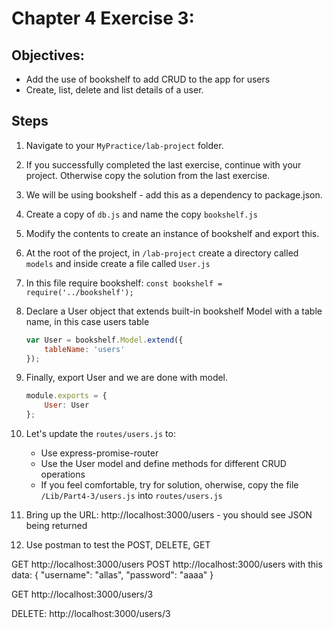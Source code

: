 # Chapter 4 Exercise 3: 

## Objectives:
* Add the use of bookshelf to add CRUD to the app for users
* Create, list, delete and list details of a user.

## Steps 

1. Navigate to your `MyPractice/lab-project` folder.

1. If you successfully completed the last exercise, continue with your project. Otherwise copy the solution from the last exercise.

1. We will be using bookshelf - add this as a dependency to package.json.

1. Create a copy of `db.js` and name the copy `bookshelf.js`

1. Modify the contents to create an instance of bookshelf and export this.

1.  At the root of the project, in `/lab-project` create a directory called `models` and inside create a file called `User.js`

1. In this file require bookshelf: 
    ```const bookshelf = require('../bookshelf');```

1. Declare a User object that extends built-in bookshelf Model with a table name, in this case users table
    ```javascript
    var User = bookshelf.Model.extend({
        tableName: 'users'
    });
    ```

1. Finally, export User and we are done with model.
    ```javascript
    module.exports = {
        User: User
    };
    ```

1. Let's update the `routes/users.js` to:
    * Use express-promise-router
    * Use the User model and define methods for different CRUD operations
    * If you feel comfortable, try for solution, oherwise, copy the file `/Lib/Part4-3/users.js` into `routes/users.js`

1. Bring up the URL: http://localhost:3000/users - you should see JSON being returned

1. Use postman to test the POST, DELETE, GET 

GET http://localhost:3000/users
POST http://localhost:3000/users
with this data:
{
        "username": "allas",
        "password": "aaaa"
}

GET http://localhost:3000/users/3


DELETE:
http://localhost:3000/users/3


